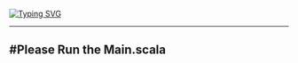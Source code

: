 [![Typing SVG](https://readme-typing-svg.demolab.com?font=Montserrat&pause=1000&color=F70000&center=true&vCenter=true&random=false&width=435&lines=SCS+2204+Functional+Programming;22000862+Kashmira+R.K.J.P.;Scala+Lab+session+1)](https://git.io/typing-svg)
<hr>
<h2 allign = center></div>#Please Run the Main.scala</h2>

